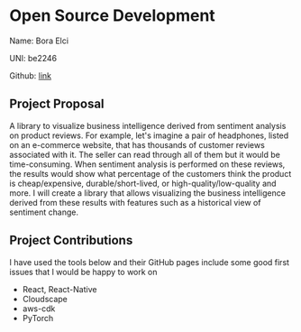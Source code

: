 # Open Source Development

Name: Bora Elci

UNI: be2246

Github: [link](https://github.com/boraelci)

## Project Proposal

A library to visualize business intelligence derived from sentiment analysis on product reviews. For example, let's imagine a pair of headphones, listed on an e-commerce website, that has thousands of customer reviews associated with it. The seller can read through all of them but it would be time-consuming. When sentiment analysis is performed on these reviews, the results would show what percentage of the customers think the product is cheap/expensive, durable/short-lived, or high-quality/low-quality and more. I will create a library that allows visualizing the business intelligence derived from these results with features such as a historical view of sentiment change.

## Project Contributions

I have used the tools below and their GitHub pages include some good first issues that I would be happy to work on

- React, React-Native
- Cloudscape
- aws-cdk
- PyTorch
